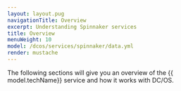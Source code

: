 ```yaml
---
layout: layout.pug
navigationTitle: Overview
excerpt: Understanding Spinnaker services
title: Overview
menuWeight: 10
model: /dcos/services/spinnaker/data.yml
render: mustache
---
```

The following sections will give you an overview of the {{ model.techName}} service and how it works with DC/OS.
